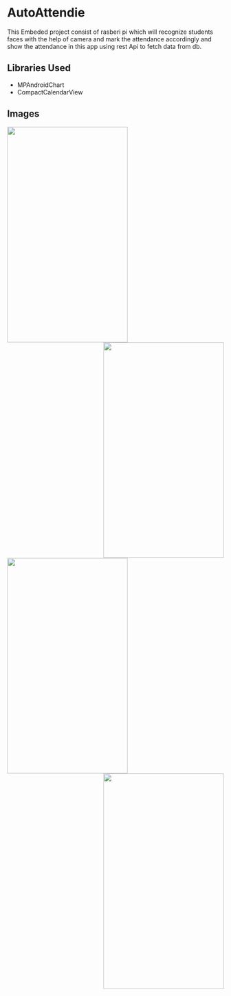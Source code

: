 # AutoAttendie

This Embeded project consist of rasberi pi which will recognize students faces with the help of camera and mark the attendance accordingly and show the attendance in this app using rest Api to fetch data from db.

## Libraries Used
- MPAndroidChart
- CompactCalendarView

## Images

<img src="https://drive.google.com/uc?export=view&id=1s_TM-Ch5BnEmoY6-M7YrOdgcKi5J8vje" width="280px" height="500px" ><img src="https://drive.google.com/uc?export=view&id=1434oeL4Z848x9grVbojKmWn4mi_7YAm5" width="280px" height="500px" align="right">

<img src="https://drive.google.com/uc?export=view&id=1hTN3-_0M-KQKHS4jkXivtxoNrKOAv9Xl" width="280px" height="500px"><img src="https://drive.google.com/uc?export=view&id=1pqWkozSN4RB0Deto8fmYkvfDDWsQreCU" width="280px" height="500px" align="right">
